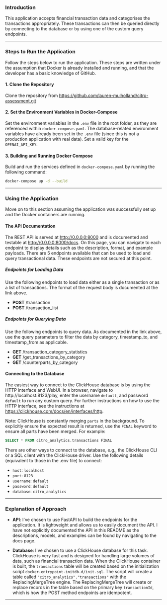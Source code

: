 ### Introduction

This application accepts financial transaction data and categorises the transactions appropriately. These transactions can then be queried directly by connecting to the database or by using one of the custom query endpoints.

---

### Steps to Run the Application

Follow the steps below to run the application. These steps are written under the assumption that Docker is already installed and running, and that the developer has a basic knowledge of GitHub.

#### 1. Clone the Repository 

Clone the repository from https://github.com/lauren-mulholland/citro-assessment.git

#### 2. Set the Environment Variables in Docker-Compose

Set the environment variables in the `.env` file in the root folder, as they are referenced within `docker-compose.yaml`. The database-related environment variables have already been set in the `.env` file (since this is not a production application with real data). Set a valid key for the `OPENAI_API_KEY`.

#### 3. Building and Running Docker Compose

Build and run the services defined in `docker-compose.yaml` by running the following command:

```bash
docker-compose up -d --build
```

---

### Using the Application

Move on to this section assuming the application was successfully set up and the Docker containers are running.

#### The API Documentation

The REST API is served at http://0.0.0.0:8000 and is documented and testable at http://0.0.0.0:8000/docs. On this page, you can navigate to each endpoint to display details such as the description, format, and example payloads. There are 5 endpoints available that can be used to load and query transactional data. These endpoints are not secured at this point.

##### Endpoints for Loading Data

Use the following endpoints to load data either as a single transaction or as a list of transactions. The format of the request body is documented at the link above.

- **POST** /transaction
- **POST** /transaction_list

##### Endpoints for Querying Data

Use the following endpoints to query data. As documented in the link above, use the query parameters to filter the data by category, timestamp_to, and timestamp_from as applicable.

- **GET** /transaction_category_statistics
- **GET** /get_transactions_by_category
- **GET** /counterparts_by_category

#### Connecting to the Database

The easiest way to connect to the ClickHouse database is by using the HTTP interface and WebUI. In a browser, navigate to http://localhost:8123/play, enter the username `default`, and password `default` to run any custom query. For further instructions on how to use the HTTP interface, see the instructions at https://clickhouse.com/docs/en/interfaces/http.

Note: ClickHouse is constantly merging `parts` in the background. To explicitly ensure the expected result is returned, use the `FINAL` keyword to ensure all parts have been merged. For example:

```sql
SELECT * FROM citro_analytics.transactions FINAL
```

There are other ways to connect to the database, e.g., the ClickHouse CLI or a SQL client with the ClickHouse driver. Use the following details (equivalent to those in the .env file) to connect:

- `host`: `localhost`
- `port`: `8123`
- `username`: `default`
- `password`: `default`
- `database`: `citro_analytics`

---

### Explanation of Approach

- **API**: I've chosen to use FastAPI to build the endpoints for the application. It is lightweight and allows us to easily document the API. I have not explicitly documented the API in this README as the descriptions, models, and examples can be found by navigating to the docs page.

- **Database**: I've chosen to use a ClickHouse database for this task. ClickHouse is very fast and is designed for handling large volumes of data, such as financial transaction data. When the ClickHouse container is built, the `transactions` table will be created based on the initialization script `docker-entrypoint-initdb.d/init.sql`. The script will create a table called `"citro_analytics"."transactions"` with the ReplacingMergeTree engine. The ReplacingMergeTree will create or replace records in the table based on the primary key `transactionId`, which is how the POST method endpoints are idempotent.

---